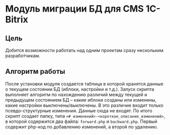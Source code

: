 # Модуль миграции БД для CMS 1C-Bitrix

## Цель

Добится возможности работать над одним проектам сразу нескольким разработчикам.

## Алгоритм работы

После установки модуля создается таблица в которой хранятся данные о текущем состоянии БД (иблоки, настройки и т.д.). Запуск скрипта выполняет алгоритм по нахождению различий между текущей и предыдущем состоянием БД – какие иблоки созданы или изменены, какие настройки выключены/выключены. В это различие входит только псевдо-структурные изменения. Данные сюда не входят. По итого скрипт создает папку, типа `<# изменений>-<короткое_описание_изменений>`, в которой содержится два файла: `forward.php` и `backward.php`. Первый содержит php-код по добавлению изменений, а второй по удалению.